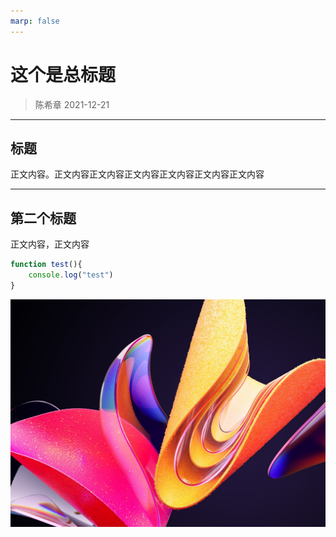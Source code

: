 ```yaml
---
marp: false
---
```


# 这个是总标题
> 陈希章 2021-12-21
---

## 标题

正文内容。正文内容正文内容正文内容正文内容正文内容正文内容

---

## 第二个标题

正文内容，正文内容

```javascript
function test(){
    console.log("test")
}
```

![w:400 h:300](images/2021-12-20-15-42-53.png)
